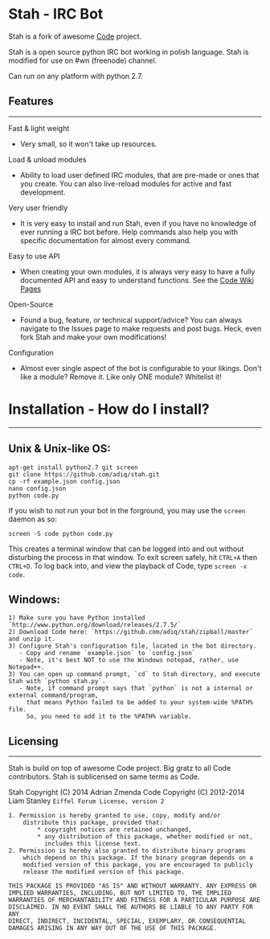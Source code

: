 Stah - IRC Bot
================================

Stah is a fork of awesome [Code](https://github.com/Liamraystanley/Code) project.

Stah is a open source python IRC bot working in polish language.
Stah is modified for use on #wn (freenode) channel.

Can run on any platform with python 2.7.


Features
-------- 
________

Fast & light weight
- Very small, so it won't take up resources.

Load & unload modules
- Ability to load user defined IRC modules, that are pre-made or ones that you create. You can also live-reload modules for active and fast development.

Very user friendly
- It is very easy to install and run Stah, even if you have no knowledge of ever running a IRC bot before. Help commands also help you with specific documentation for almost every command.

Easy to use API
- When creating your own modules, it is always very easy to have a fully documented API and easy to understand functions. See the [Code Wiki Pages](https://github.com/Liamraystanley/Code/wiki)

Open-Source
- Found a bug, feature, or technical support/advice? You can always navigate to the Issues page to make requests and post bugs. Heck, even fork Stah and make your own modifications!

Configuration
- Almost ever single aspect of the bot is configurable to your likings. Don't like a module? Remove it. Like only ONE module? Whitelist it!

Installation - How do I install? 
================================
________________________________


Unix & Unix-like OS: 
--------------------

    apt-get install python2.7 git screen
    git clone https://github.com/adiq/stah.git
    cp -rf example.json config.json
    nano config.json
    python code.py

If you wish to not run your bot in the forground, you may use the `screen` daemon as so:

    screen -S code python code.py

This creates a terminal window that can be logged into and out without disturbing the process in that window. To exit screen safely, hit `CTRL+A` then `CTRL+D`.
To log back into, and view the playback of Code, type `screen -x code`.


Windows: 
--------------------


    1) Make sure you have Python installed `http://www.python.org/download/releases/2.7.5/`
    2) Download Code here: `https://github.com/adiq/stah/zipball/master` and unzip it.
    3) Configure Stah's configuration file, located in the bot directory.
       - Copy and rename `example.json` to `config.json`
       - Note, it's best NOT to use the Windows notepad, rather, use Notepad++.
    3) You can open up command prompt, `cd` to Stah directory, and execute Stah with `python stah.py`.
       - Note, if command prompt says that `python` is not a internal or external command/program,
         that means Python failed to be added to your system-wide %PATH% file.
         So, you need to add it to the %PATH% variable.

Licensing
---------
_________

Stah is build on top of awesome Code project. Big gratz to all Code contributors.
Stah is sublicensed on same terms as Code.

Stah Copyright (C) 2014 Adrian Zmenda
Code Copyright (C) 2012-2014 Liam Stanley
    `Eiffel Forum License, version 2`
    
    1. Permission is hereby granted to use, copy, modify and/or
        distribute this package, provided that:
            * copyright notices are retained unchanged,
            * any distribution of this package, whether modified or not,
              includes this license text.
    2. Permission is hereby also granted to distribute binary programs
        which depend on this package. If the binary program depends on a
        modified version of this package, you are encouraged to publicly
        release the modified version of this package.
    
    THIS PACKAGE IS PROVIDED "AS IS" AND WITHOUT WARRANTY. ANY EXPRESS OR
    IMPLIED WARRANTIES, INCLUDING, BUT NOT LIMITED TO, THE IMPLIED
    WARRANTIES OF MERCHANTABILITY AND FITNESS FOR A PARTICULAR PURPOSE ARE
    DISCLAIMED. IN NO EVENT SHALL THE AUTHORS BE LIABLE TO ANY PARTY FOR ANY
    DIRECT, INDIRECT, INCIDENTAL, SPECIAL, EXEMPLARY, OR CONSEQUENTIAL
    DAMAGES ARISING IN ANY WAY OUT OF THE USE OF THIS PACKAGE.
